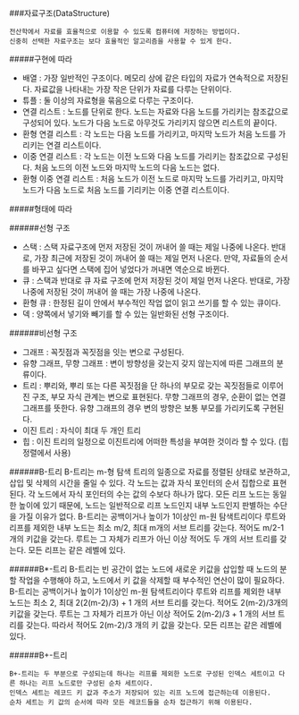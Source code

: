 ###자료구조(DataStructure)

    전산학에서 자료를 효율적으로 이용할 수 있도록 컴퓨터에 저장하는 방법이다.
    신중히 선택한 자료구조는 보다 효율적인 알고리즘을 사용할 수 있게 한다.

#####구현에 따라

- 배열 : 가장 일반적인 구조이다. 메모리 상에 같은 타입의 자료가 연속적으로 저장된다. 자료값을 나타내는 가장 작은 단위가 자료를 다루는 단위이다.
- 튜플 : 둘 이상의 자료형을 묶음으로 다루는 구조이다.
- 연결 리스트 : 노드를 단위로 한다. 노드는 자료와 다음 노드를 가리키는 참조값으로 구성되어 있다. 노드가 다음 노드로 아무것도 가리키지 않으면 리스트의 끝이다.
- 환형 연결 리스트 : 각 노드는 다음 노드를 가리키고, 마지막 노드가 처음 노드를 가리키는 연결 리스트이다.
- 이중 연결 리스트 : 각 노드는 이전 노드와 다음 노드를 가리키는 참조값으로 구성된다. 처음 노드의 이전 노드와 마지막 노드의 다음 노드는 없다.
- 환형 이중 연결 리스트 : 처음 노드가 이전 노드로 마지막 노드를 가리키고, 마지막 노드가 다음 노드로 처음 노드를 기리키는 이중 연결 리스트이다.

#####형태에 따라

######선형 구조

- 스택 : 스택 자료구조에 먼저 저장된 것이 꺼내어 쓸 때는 제일 나중에 나온다. 반대로, 가장 최근에 저장된 것이 꺼내어 쓸 때는 제일 먼저 나온다. 만약, 자료들의 순서를 바꾸고 싶다면 스택에 집어 넣었다가 꺼내면 역순으로 바뀐다.
- 큐 : 스택과 반대로 큐 자료 구조에 먼저 저장된 것이 제일 먼저 나온다. 반대로, 가장 나중에 저장된 것이 꺼내어 쓸 때는 가장 나중에 나온다.
- 환형 큐 : 한정된 길이 안에서 부수적인 작업 없이 읽고 쓰기를 할 수 있는 큐이다.
- 덱 : 양쪽에서 넣기와 빼기를 할 수 있는 일반화된 선형 구조이다.

######비선형 구조
- 그래프 : 꼭짓점과 꼭짓점을 잇는 변으로 구성된다.
- 유향 그래프, 무향 그래프 : 변이 방향성을 갖는지 갖지 않는지에 따른 그래프의 분류이다.
- 트리 : 뿌리와, 뿌리 또는 다른 꼭짓점을 단 하나의 부모로 갖는 꼭짓점들로 이루어진 구조, 부모 자식 관계는 변으로 표현된다. 무향 그래프의 경우, 순환이 없는 연결 그래프를 뜻한다. 유향 그래프의 경우 변의 방향은 보통 부모를 가리키도록 구현된다.
- 이진 트리 : 자식이 최대 두 개인 트리
- 힙 : 이진 트리의 일정으로 이진트리에 어떠한 특성을 부여한 것이라 할 수 있다. (힙 정렬에서 사용)

######B-트리
    B-트리는 m-형 탐색 트리의 일종으로 자료를 정렬된 상태로 보관하고, 삽입 및 삭제의 시간을 줄일 수 있다. 각 노드는 값과 자식 포인터의 순서 집합으로 표현된다. 각 노드에서 자식 포인터의 수는 값의 수보다 하나가 많다. 모든 리프 노드는 동일한 높이에 있기 때문에, 노드는 일반적으로 리프 노드인지 내부 노드인지 판별하는 수단을 가질 이유가 없다. 
    B-트리는 공백이거나 높이가 1이상인 m-원 탐색트리이다
    루트와 리프를 제외한 내부 노드는 최소 m/2, 최대 m개의 서브 트리를 갖는다. 적어도 m/2-1개의 키값을 갖는다.
    루트는 그 자체가 리프가 아닌 이상 적어도 두 개의 서브 트리를 갖는다.
    모든 리프는 같은 레벨에 있다.

######B*-트리
    B-트리는 빈 공간이 없는 노드에 새로운 키값을 삽입할 때 노드의 분할 작업을 수행해야 하고, 노드에서 키 값을 삭제할 때 부수적인 연산이 많이 필요하다.
    B-트리는 공백이거나 높이가 1이상인 m-원 탐색트리이다
    루트와 리프를 제외한 내부 노드는 최소 2, 최대 2(2(m-2)/3) + 1 개의 서브 트리를 갖는다. 적어도 2(m-2)/3개의 키값을 갖는다.
    루트는 그 자체가 리프가 아닌 이상 적어도 2(m-2)/3 + 1 개의 서브 트리를 갖는다. 따라서 적어도 2(m-2)/3 개의 키 값을 갖는다.
    모든 리프는 같은 레벨에 있다.

######B+-트리

    B+-트리는 두 부분으로 구성되는데 하나는 리프를 제외한 노드로 구성된 인덱스 세트이고 다른 하나는 리프 노드로만 구성된 순차 세트이다.
    인덱스 세트는 레코드 키 값과 주소가 저장되어 있는 리프 노드에 접근하는데 이용된다.
    순차 세트는 키 값의 순서에 따라 모든 레코드들을 순차 접근하기 위해 이용된다.
    

